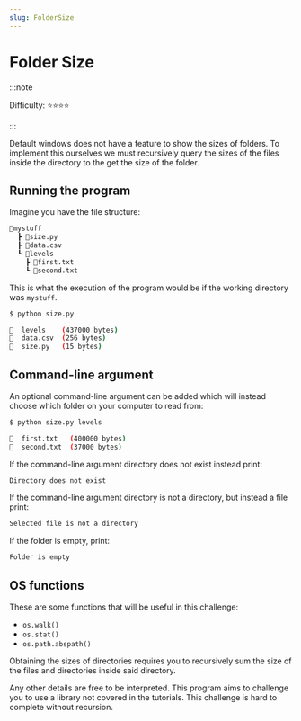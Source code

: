```yaml
---
slug: FolderSize
---
```


# Folder Size

:::note

Difficulty: ⭐⭐⭐⭐

:::

Default windows does not have a feature to show the sizes of folders. To implement this ourselves we must recursively query the sizes of the files inside the directory to the get the size of the folder.

## Running the program

Imagine you have the file structure:

```txt
📂mystuff
  ┣ 📜size.py
  ┣ 📜data.csv
  ┗ 📂levels
    ┣ 📜first.txt
    ┗ 📜second.txt
```

This is what the execution of the program would be if the working directory was `mystuff`.

```bash
$ python size.py
```

```bash
📂  levels    (437000 bytes)
📜  data.csv  (256 bytes)
📜  size.py   (15 bytes)
```

## Command-line argument

An optional command-line argument can be added which will instead choose which folder on your computer to read from:

```bash
$ python size.py levels
```

```bash
📜  first.txt   (400000 bytes)
📜  second.txt  (37000 bytes)
```

If the command-line argument directory does not exist instead print:

```bash
Directory does not exist
```

If the command-line argument directory is not a directory, but instead a file print:

```bash
Selected file is not a directory
```

If the folder is empty, print:

```bash
Folder is empty
```

## OS functions

These are some functions that will be useful in this challenge:

- `os.walk()`
- `os.stat()`
- `os.path.abspath()`

Obtaining the sizes of directories requires you to recursively sum the size of the files and directories inside said directory.

Any other details are free to be interpreted. This program aims to challenge you to use a library not covered in the tutorials. This challenge is hard to complete without recursion.
